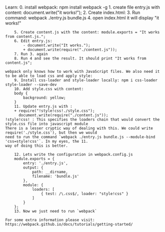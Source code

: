 Learn:
	0. install webpack: npm install webpack -g
	1. create file entry.js with content:
		document.write("it works!");
	2. Create index.html:
	<html>
    	<head>
        	<meta charset="utf-8">
        </head>
        <body>
        	<script type="text/javascript" src="bundle.js" charset="utf-8"></script>
        </body>
	</html>
	3. Run command: webpack ./entry.js bundle.js
	4. open index.html it will display "it works!"
	
~~~~~~~~~~~~~~~~~~~~~~~~~~~~~~~~~~~~~~~~~~~~~~~~~~~~~~~~~~~~~~~~~~~~~~~~~~~~~~~~~~~~~~~~~~`
	5. Create content.js with the content: module.exports = "It works from content.js.";
	6. Edit entry.js: 
		- document.write("It works.");
		+ document.write(require("./content.js"));	
	7. Run 3. again
	8. Run 4 and see the result. It should print "It works from content.js";

webpack only knows how to work with JavaScript files. We also need it to be able to load css and apply style:
	9. Install css-loader and style-loader locally: npm i css-loader style-loader --save-dev
	10. Add style.css with content: 
	body {
	    background: yellow;
	}
	11. Update entry.js with :
	+ require("!style!css!./style.css");
	  document.write(require("./content.js"));
!style!css! : This specifies the loaders chain that would convert the style.css file into javascript module
There is a lesser cryptic way of dealing with this. We could write require('./style.css'), but then we would
need to run the command `webpack ./entry.js bundle.js --module-bind 'css=style!css'`. In my eyes, the 11.
way of doing this is better.

	12. Lets write the configuration in webpack.config.js
	module.exports = {
		entry: './entry.js',
		output: {
			path: __dirname,
			filename: 'bundle.js'
		},
		module: {
			loaders: [
				{ test: /\.css$/, loader: "style!css" }
			]
		}
	};
	13. Now we just need to run `webpack`

For some extra information please visit: https://webpack.github.io/docs/tutorials/getting-started/
